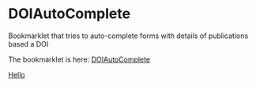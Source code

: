 # DOIAutoComplete
Bookmarklet that tries to auto-complete forms with details of publications based a DOI

The bookmarklet is here: [DOIAutoComplete]("javascript:(function(){document.body.appendChild(document.createElement('script')).src='...';})();")


<a href="javascript:function my_bookmarklet()
                {alert('Hello World');}
                my_bookmarklet();">Hello</a>
